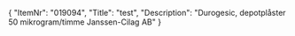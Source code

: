 {
  "ItemNr": "019094",
  "Title": "test",
  "Description": "Durogesic, depotplåster 50 mikrogram/timme Janssen-Cilag AB"
}